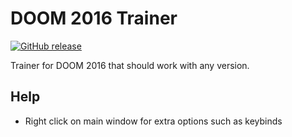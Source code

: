 # DOOM 2016 Trainer

[![GitHub release](https://img.shields.io/github/release/btbd/DOOM_Trainer.svg)](https://github.com/btbd/DOOM_Trainer/releases/latest)

Trainer for DOOM 2016 that should work with any version.

## Help

- Right click on main window for extra options such as keybinds
